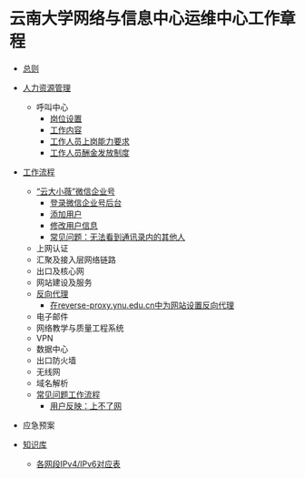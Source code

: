 # 云南大学网络与信息中心运维中心工作章程

- [总则](zongze.md)

- [人力资源管理](hr/README.md)
	- 呼叫中心
		- [岗位设置](hr/callcenter/gangweishezhi.md)
		- [工作内容](hr/callcenter/gong-zuo-nei-rong.md)
		- [工作人员上岗能力要求](hr/callcenter/nengliyaoqiu.md)
		- [工作人员酬金发放制度](hr/callcenter/chou-jin.md)

- [工作流程](gzlc/README.md)
	- [“云大小薇”微信企业号](gzlc/xiaowei/README.md)
		- [登录微信企业号后台](gzlc/xiaowei/login.md)
		- [添加用户](gzlc/xiaowei/add-user.md)
		- [修改用户信息](gzlc/xiaowei/modify-user-info.md)
		- [常见问题：无法看到通讯录内的其他人](gzlc/xiaowei/wufa-kandao-tongxunlu-qitaren.md)
	- 上网认证
	- 汇聚及接入层网络链路
	- 出口及核心网
	- 网站建设及服务
	- [反向代理](gzlc/reverse-proxy/README.md)
		- [在reverse-proxy.ynu.edu.cn中为网站设置反向代理](gzlc/reverse-proxy/create-conf.md)
	- 电子邮件
	- 网络教学与质量工程系统
	- VPN
	- 数据中心
	- 出口防火墙
	- 无线网
	- 域名解析
	- [常见问题工作流程](gzlc/faq/README.md)
		- [用户反映：上不了网](gzlc/faq/shang-bu-liao-wang.md)
- 应急预案

- [知识库](kb/README.md)
	- [各网段IPv4/IPv6对应表](kb/ipv4-v6.md)